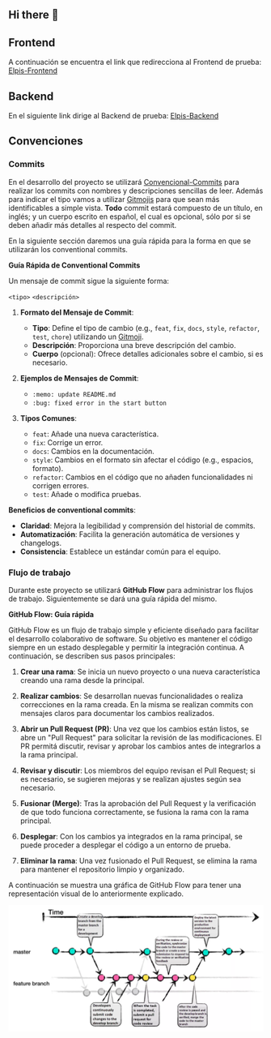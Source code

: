 ## Hi there 👋

## Frontend

A continuación se encuentra el link que redirecciona al Frontend de prueba:
 [Elpis-Frontend](https://frontend-213f.onrender.com/) 

## Backend

En el siguiente link dirige al Backend de prueba:
 [Elpis-Backend](https://backend-gh0t.onrender.com/) 
 

## Convenciones 

### Commits

En el desarrollo del proyecto se utilizará [Convencional-Commits](https://www.conventionalcommits.org/en/v1.0.0/) para realizar los commits con nombres y descripciones sencillas de leer. Además para indicar el tipo vamos a utilizar [Gitmojis](https://gitmoji.dev/) para que sean más identificables a simple vista. **Todo** commit estará compuesto de un título, en inglés; y un cuerpo escrito en español, el cual es opcional, sólo por si se deben añadir más detalles al respecto del commit. 

En la siguiente sección daremos una guía rápida para la forma en que se utilizarán los conventional commits.

**Guía Rápida de Conventional Commits**

Un mensaje de commit sigue la siguiente forma:

`<tipo>` `<descripción>`

1. **Formato del Mensaje de Commit**:
   - **Tipo**: Define el tipo de cambio (e.g., `feat`, `fix`, `docs`, `style`, `refactor`, `test`, `chore`) utilizando un [Gitmoji](https://gitmoji.dev/).
   - **Descripción**: Proporciona una breve descripción del cambio.
   - **Cuerpo** (opcional): Ofrece detalles adicionales sobre el cambio, si es necesario.

2. **Ejemplos de Mensajes de Commit**:
   - `:memo: update README.md`
   - `:bug: fixed error in the start button`

3. **Tipos Comunes**:
   - `feat`: Añade una nueva característica.
   - `fix`: Corrige un error.
   - `docs`: Cambios en la documentación.
   - `style`: Cambios en el formato sin afectar el código (e.g., espacios, formato).
   - `refactor`: Cambios en el código que no añaden funcionalidades ni corrigen errores.
   - `test`: Añade o modifica pruebas.

**Beneficios de conventional commits**:
   - **Claridad**: Mejora la legibilidad y comprensión del historial de commits.
   - **Automatización**: Facilita la generación automática de versiones y changelogs.
   - **Consistencia**: Establece un estándar común para el equipo.

### Flujo de trabajo

Durante este proyecto se utilizará **GitHub Flow** para administrar los flujos de trabajo. Siguientemente se dará una guía rápida del mismo.

**GitHub Flow: Guía rápida**

GitHub Flow es un flujo de trabajo simple y eficiente diseñado para facilitar el desarrollo colaborativo de software. Su objetivo es mantener el código siempre en un estado desplegable y permitir la integración continua. A continuación, se describen sus pasos principales:

1. **Crear una rama**: Se inicia un nuevo proyecto o una nueva característica creando una rama desde la principal.

2. **Realizar cambios**: Se desarrollan nuevas funcionalidades o realiza correcciones en la rama creada. En la misma se realizan commits con mensajes claros para documentar los cambios realizados.

3. **Abrir un Pull Request (PR)**: Una vez que los cambios están listos, se abre un "Pull Request" para solicitar la revisión de las modificaciones. El PR permitá discutir, revisar y aprobar los cambios antes de integrarlos a la rama principal.

4. **Revisar y discutir**: Los miembros del equipo revisan el Pull Request; si es necesario, se sugieren mejoras y se realizan ajustes según sea necesario.

5. **Fusionar (Merge)**: Tras la aprobación del Pull Request y la verificación de que todo funciona correctamente, se fusiona la rama con la rama principal.

6. **Desplegar**: Con los cambios ya integrados en la rama principal, se puede proceder a desplegar el código a un entorno de prueba.

7. **Eliminar la rama**: Una vez fusionado el Pull Request, se elimina la rama para mantener el repositorio limpio y organizado.

A continuación se muestra una gráfica de GitHub Flow para tener una representación visual de lo anteriormente explicado.

![GitHub Flow](../images/github-flow.png)

<!--

**Here are some ideas to get you started:**

🙋‍♀️ A short introduction - what is your organization all about?
🌈 Contribution guidelines - how can the community get involved?
👩‍💻 Useful resources - where can the community find your docs? Is there anything else the community should know?
🍿 Fun facts - what does your team eat for breakfast?
🧙 Remember, you can do mighty things with the power of [Markdown](https://docs.github.com/github/writing-on-github/getting-started-with-writing-and-formatting-on-github/basic-writing-and-formatting-syntax)
-->

